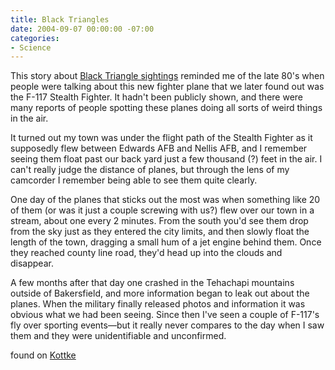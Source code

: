 ```yaml
---
title: Black Triangles
date: 2004-09-07 00:00:00 -07:00
categories:
- Science
---
```


<p>
This story about <a href="http://www.space.com/businesstechnology/flying_triangle_040902.html">Black Triangle sightings</a> reminded me of the late 80's when people were talking about this new fighter plane that we later found out was the F-117 Stealth Fighter. It hadn't been publicly shown, and there were many reports of people spotting these planes doing all sorts of weird things in the air.
</p>
<p>
It turned out my town was under the flight path of the Stealth Fighter as it supposedly flew between Edwards AFB and Nellis AFB, and I remember seeing them float past our back yard just a few thousand (?) feet in the air. I can't really judge the distance of planes, but through the lens of my camcorder I remember being able to see them quite clearly.
</p>
<p>
One day of the planes that sticks out the most was when something like 20 of them (or was it just a couple screwing with us?) flew over our town in a stream, about one every 2 minutes. From the south you'd see them drop from the sky just as they entered the city limits, and then slowly float the length of the town, dragging a small hum of a jet engine behind them. Once they reached county line road, they'd head up into the clouds and disappear.
</p>
<p>
A few months after that day one crashed in the Tehachapi mountains outside of Bakersfield, and more information began to leak out about the planes. When the military finally released photos and information it was obvious what we had been seeing. Since then I've seen a couple of F-117's fly over sporting events&#8212;but it really never compares to the day when I saw them and they were unidentifiable and unconfirmed.
</p>
<p>
found on <a href="http://kottke.org/">Kottke</a>
</p>
